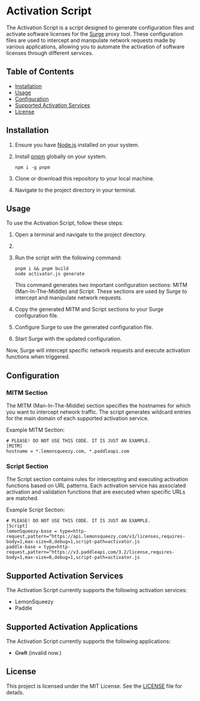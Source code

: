 # Activation Script

The Activation Script is a script designed to generate configuration files and activate software licenses for the [Surge](https://nssurge.com/) proxy tool. These configuration files are used to intercept and manipulate network requests made by various applications, allowing you to automate the activation of software licenses through different services.

## Table of Contents

- [Installation](#installation)
- [Usage](#usage)
- [Configuration](#configuration)
- [Supported Activation Services](#supported-activation-services)
- [License](#license)

## Installation

1. Ensure you have [Node.js](https://nodejs.org/) installed on your system.

2. Install [pnpm](https://pnpm.js.org/) globally on your system.

   ```shell
   npm i -g pnpm
   ```

3. Clone or download this repository to your local machine.

4. Navigate to the project directory in your terminal.

## Usage

To use the Activation Script, follow these steps:

1. Open a terminal and navigate to the project directory.
2. 
3. Run the script with the following command:

   ```shell
   pnpm i && pnpm build
   node activator.js generate
   ```

   This command generates two important configuration sections: MITM (Man-In-The-Middle) and Script. These sections are used by Surge to intercept and manipulate network requests.

4. Copy the generated MITM and Script sections to your Surge configuration file.

5. Configure Surge to use the generated configuration file.

6. Start Surge with the updated configuration.

Now, Surge will intercept specific network requests and execute activation functions when triggered.

## Configuration

### MITM Section

The MITM (Man-In-The-Middle) section specifies the hostnames for which you want to intercept network traffic. The script generates wildcard entries for the main domain of each supported activation service.

Example MITM Section:

```shell
# PLEASE! DO NOT USE THIS CODE. IT IS JUST AN EXAMPLE.
[MITM]
hostname = *.lemonsqueezy.com, *.paddleapi.com
```

### Script Section

The Script section contains rules for intercepting and executing activation functions based on URL patterns. Each activation service has associated activation and validation functions that are executed when specific URLs are matched.

Example Script Section:

```shell
# PLEASE! DO NOT USE THIS CODE. IT IS JUST AN EXAMPLE.
[Script]
lemonSqueezy-base = type=http-request,pattern=^https://api.lemonsqueezy.com/v1/licenses,requires-body=1,max-size=0,debug=1,script-path=activator.js
paddle-base = type=http-request,pattern=^https://v3.paddleapi.com/3.2/license,requires-body=1,max-size=0,debug=1,script-path=activator.js
```

## Supported Activation Services

The Activation Script currently supports the following activation services:

- LemonSqueezy
- Paddle

## Supported Activation Applications

The Activation Script currently supports the following applications:

- ~~Craft~~ (invalid now.)

## License

This project is licensed under the MIT License. See the [LICENSE](LICENSE) file for details.